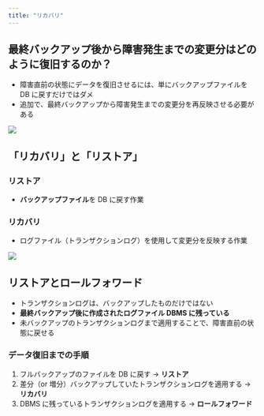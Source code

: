 ```yaml
---
title: "リカバリ"
---
```


## 最終バックアップ後から障害発生までの変更分はどのように復旧するのか？

- 障害直前の状態にデータを復旧させるには、単にバックアップファイルを DB に戻すだけではダメ
- 追加で、最終バックアップから障害発生までの変更分を再反映させる必要がある

![](https://storage.googleapis.com/zenn-user-upload/c7172da35cb3-20230917.png)

## 「リカバリ」と「リストア」

### リストア

- **バックアップファイル**を DB に戻す作業

### リカバリ

- ログファイル（トランザクションログ）を使用して変更分を反映する作業

![](https://storage.googleapis.com/zenn-user-upload/7c77c9ec1f25-20230917.png)

## リストアとロールフォワード

- トランザクションログは、バックアップしたものだけではない
- **最終バックアップ後に作成されたログファイル DBMS に残っている**
- 未バックアップのトランザクションログまで適用することで、障害直前の状態に戻せる

### データ復旧までの手順

1. フルバックアップのファイルを DB に戻す → **リストア**
2. 差分（or 増分）バックアップしていたトランザクションログを適用する → **リカバリ**
3. DBMS に残っているトランザクションログを適用する → **ロールフォワード**
